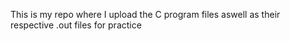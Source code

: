 This is my repo where I upload the C program files aswell as their respective .out files for practice